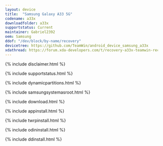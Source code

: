 ```yaml
---
layout: device
title:  "Samsung Galaxy A33 5G"
codename: a33x
downloadfolder: a33x
supportstatus: Current
maintainer: Gabriel2392
oem: Samsung
ddof: "/dev/block/by-name/recovery"
devicetree: https://github.com/TeamWin/android_device_samsung_a33x
xdathread: https://forum.xda-developers.com/t/recovery-a33x-teamwin-recovery-project-3-for-galaxy-a33-5g-exynos.4536771/
---
```


{% include disclaimer.html %}

{% include supportstatus.html %}

{% include dynamicpartitions.html %}

{% include samsungsystemasroot.html %}

{% include download.html %}

{% include appinstall.html %}

{% include twrpinstall.html %}

{% include odininstall.html %}

{% include ddinstall.html %}
